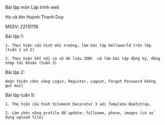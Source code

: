 Bài tập môn Lập trình web

Họ và tên Huỳnh Thanh Duy

MSSV: 22110118

Bài tập 1: 
    
    1. Thực hiện cấu hình môi trường, làm bài tập Helloworld trên lớp (tuần 1 và 2)

    2. Thực hiện kết nối cơ sở dữ liệu JDBC  và làm bài tập đăng ký, đăng nhập tài khoản (tuần 3)
    
Bài tập 2:

    Hoàn thiện chức năng Login, Register, Logout, Forgot Password không gửi mail

Bài tập tuần 5:

    1. Thự hiện cấu hình Sitemesh Decorator 3 với Template Bootstrap.
    
    2. Làm chức năng profile để update: fullname, phone, images (có sử dụng upload file)
    
